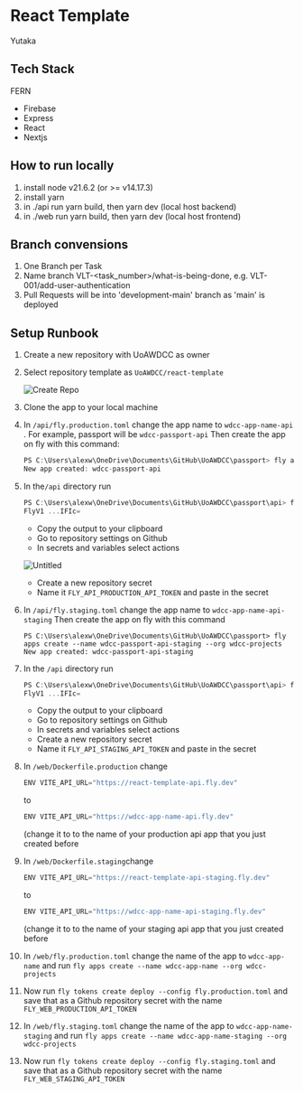 # React Template
Yutaka

## Tech Stack

FERN
- Firebase
- Express
- React
- Nextjs

## How to run locally

1. install node v21.6.2 (or >= v14.17.3)
2. install yarn
3. in ./api run yarn build, then yarn dev (local host backend)
4. in ./web run yarn build, then yarn dev (local host frontend)

## Branch convensions
1. One Branch per Task
2. Name branch VLT-<task_number>/what-is-being-done, e.g. VLT-001/add-user-authentication
3. Pull Requests will be into 'development-main' branch as 'main' is deployed

## Setup Runbook

1.  Create a new repository with UoAWDCC as owner
2.  Select repository template as `UoAWDCC/react-template`

    ![Create Repo](images/create-repo.png)

3.  Clone the app to your local machine

4.  In `/api/fly.production.toml` change the app name to `wdcc-app-name-api` . For example, passport will be `wdcc-passport-api`
    Then create the app on fly with this command:

    ```jsx
    PS C:\Users\alexw\OneDrive\Documents\GitHub\UoAWDCC\passport> fly apps create --name wdcc-passport-api --org wdcc-projects
    New app created: wdcc-passport-api
    ```

5.  In the`/api` directory run

    ```jsx
    PS C:\Users\alexw\OneDrive\Documents\GitHub\UoAWDCC\passport\api> fly tokens create deploy --config fly.production.toml
    FlyV1 ...IFIc=
    ```

    - Copy the output to your clipboard
    - Go to repository settings on Github
    - In secrets and variables select actions

    ![Untitled](images/secrets.png)

    - Create a new repository secret
    - Name it `FLY_API_PRODUCTION_API_TOKEN` and paste in the secret

6.  In `/api/fly.staging.toml` change the app name to `wdcc-app-name-api-staging`
    Then create the app on fly with this command

        PS C:\Users\alexw\OneDrive\Documents\GitHub\UoAWDCC\passport> fly apps create --name wdcc-passport-api-staging --org wdcc-projects
        New app created: wdcc-passport-api-staging

7.  In the `/api` directory run

    ```jsx
    PS C:\Users\alexw\OneDrive\Documents\GitHub\UoAWDCC\passport\api> fly tokens create deploy --config fly.staging.toml
    FlyV1 ...IFIc=
    ```

    - Copy the output to your clipboard
    - Go to repository settings on Github
    - In secrets and variables select actions
    - Create a new repository secret
    - Name it `FLY_API_STAGING_API_TOKEN` and paste in the secret

8.  In `/web/Dockerfile.production` change

    ```jsx
    ENV VITE_API_URL="https://react-template-api.fly.dev"
    ```

    to

    ```jsx
    ENV VITE_API_URL="https://wdcc-app-name-api.fly.dev"
    ```

    (change it to to the name of your production api app that you just created before

9.  In `/web/Dockerfile.staging`change

    ```jsx
    ENV VITE_API_URL="https://react-template-api-staging.fly.dev"
    ```

    to

    ```jsx
    ENV VITE_API_URL="https://wdcc-app-name-api-staging.fly.dev"
    ```

    (change it to to the name of your staging api app that you just created before

10. In `/web/fly.production.toml` change the name of the app to `wdcc-app-name` and run `fly apps create --name wdcc-app-name --org wdcc-projects`
11. Now run `fly tokens create deploy --config fly.production.toml` and save that as a Github repository secret with the name `FLY_WEB_PRODUCTION_API_TOKEN`
12. In `/web/fly.staging.toml` change the name of the app to `wdcc-app-name-staging` and run `fly apps create --name wdcc-app-name-staging --org wdcc-projects`
13. Now run `fly tokens create deploy --config fly.staging.toml` and save that as a Github repository secret with the name `FLY_WEB_STAGING_API_TOKEN`
